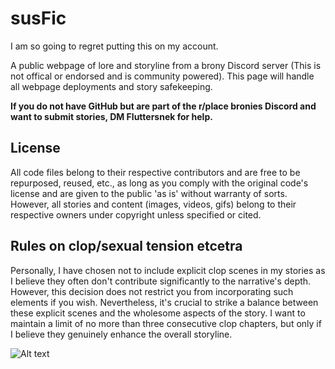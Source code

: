 # susFic

I am so going to regret putting this on my account.

A public webpage of lore and storyline from a brony Discord server (This is not offical or endorsed and is community powered). This page will handle all webpage deployments and story safekeeping.

**If you do not have GitHub but are part of the r/place bronies Discord and want to submit stories, DM Fluttersnek for help.**

## License

All code files belong to their respective contributors and are free to be repurposed, reused, etc., as long as you comply with the original code's license and are given to the public 'as is' without warranty of sorts. However, all stories and content (images, videos, gifs) belong to their respective owners under copyright unless specified or cited.


## Rules on clop/sexual tension etcetra

Personally, I have chosen not to include explicit clop scenes in my stories as I believe they often don't contribute significantly to the narrative's depth. However, this decision does not restrict you from incorporating such elements if you wish. Nevertheless, it's crucial to strike a balance between these explicit scenes and the wholesome aspects of the story. I want to maintain a limit of no more than three consecutive clop chapters, but only if I believe they genuinely enhance the overall storyline.


![Alt text](https://cdn.discordapp.com/attachments/1148404965358977044/1148800833102827580/image.png "a title")
